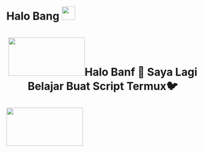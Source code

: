 <h1>
  Halo Bang
  <img src="https://media.giphy.com/media/hvRJCLFzcasrR4ia7z/giphy.gif" width="35px"/>
</h1>

<h1

<div align="center">
  <img src="https://encrypted-tbn0.gstatic.com/images?q=tbn:ANd9GcTnWDk8JygsTKnUK9G3Jb7PKXQw4bvyudyj9A&usqp=CAU" width="200" height="100"

<p style="font-weight:300;">Halo Banf 👋
Saya Lagi Belajar Buat Script Termux🐦</p>
    </h1>
<img
  src="https://encrypted-tbn0.gstatic.com/images?q=tbn:ANd9GcTo3js5OeC30ZEnKIJCJt0eoPBLxATS0eH9Sg&usqp=CAU" width="200" height="100"/>
</div>

